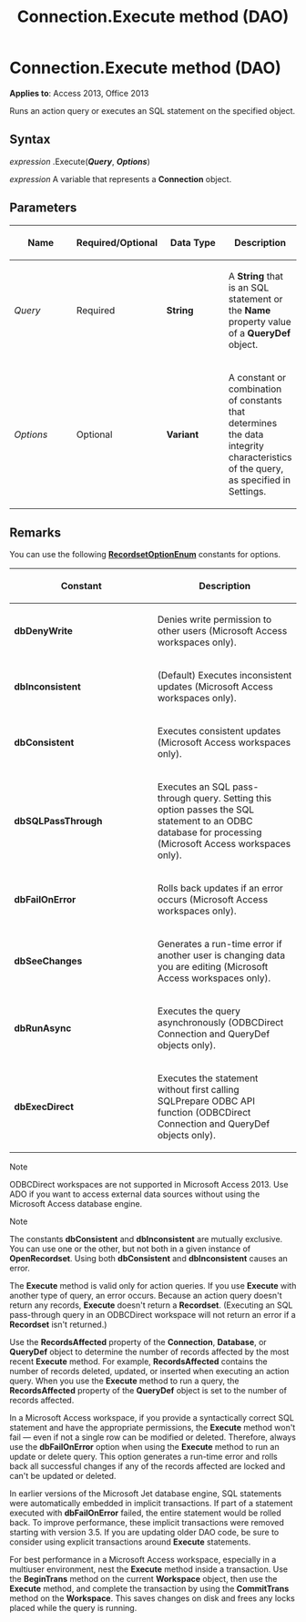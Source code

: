 ﻿---
title: Connection.Execute method (DAO)
TOCTitle: Execute Method
ms:assetid: d6140d4e-fa14-6455-525e-49d8aab3dff7
ms:mtpsurl: https://msdn.microsoft.com/library/Ff835040(v=office.15)
ms:contentKeyID: 48547978
ms.date: 09/18/2015
mtps_version: v=office.15
---

# Connection.Execute method (DAO)

**Applies to**: Access 2013, Office 2013

Runs an action query or executes an SQL statement on the specified object.

## Syntax

*expression* .Execute(***Query***, ***Options***)

*expression* A variable that represents a **Connection** object.

## Parameters

<table>
<colgroup>
<col style="width: 25%" />
<col style="width: 25%" />
<col style="width: 25%" />
<col style="width: 25%" />
</colgroup>
<thead>
<tr class="header">
<th><p>Name</p></th>
<th><p>Required/Optional</p></th>
<th><p>Data Type</p></th>
<th><p>Description</p></th>
</tr>
</thead>
<tbody>
<tr class="odd">
<td><p><em>Query</em></p></td>
<td><p>Required</p></td>
<td><p><strong>String</strong></p></td>
<td><p>A <strong>String</strong> that is an SQL statement or the <strong>Name</strong> property value of a <strong>QueryDef</strong> object.</p></td>
</tr>
<tr class="even">
<td><p><em>Options</em></p></td>
<td><p>Optional</p></td>
<td><p><strong>Variant</strong></p></td>
<td><p>A constant or combination of constants that determines the data integrity characteristics of the query, as specified in Settings.</p></td>
</tr>
</tbody>
</table>


## Remarks

You can use the following **[RecordsetOptionEnum](recordsetoptionenum-enumeration-dao.md)** constants for options.

<table>
<colgroup>
<col style="width: 50%" />
<col style="width: 50%" />
</colgroup>
<thead>
<tr class="header">
<th><p>Constant</p></th>
<th><p>Description</p></th>
</tr>
</thead>
<tbody>
<tr class="odd">
<td><p><strong>dbDenyWrite</strong></p></td>
<td><p>Denies write permission to other users (Microsoft Access workspaces only).</p></td>
</tr>
<tr class="even">
<td><p><strong>dbInconsistent</strong></p></td>
<td><p>(Default) Executes inconsistent updates (Microsoft Access workspaces only).</p></td>
</tr>
<tr class="odd">
<td><p><strong>dbConsistent</strong></p></td>
<td><p>Executes consistent updates (Microsoft Access workspaces only).</p></td>
</tr>
<tr class="even">
<td><p><strong>dbSQLPassThrough</strong></p></td>
<td><p>Executes an SQL pass-through query. Setting this option passes the SQL statement to an ODBC database for processing (Microsoft Access workspaces only).</p></td>
</tr>
<tr class="odd">
<td><p><strong>dbFailOnError</strong></p></td>
<td><p>Rolls back updates if an error occurs (Microsoft Access workspaces only).</p></td>
</tr>
<tr class="even">
<td><p><strong>dbSeeChanges</strong></p></td>
<td><p>Generates a run-time error if another user is changing data you are editing (Microsoft Access workspaces only).</p></td>
</tr>
<tr class="odd">
<td><p><strong>dbRunAsync</strong></p></td>
<td><p>Executes the query asynchronously (ODBCDirect Connection and QueryDef objects only).</p></td>
</tr>
<tr class="even">
<td><p><strong>dbExecDirect</strong></p></td>
<td><p>Executes the statement without first calling SQLPrepare ODBC API function (ODBCDirect Connection and QueryDef objects only).</p></td>
</tr>
</tbody>
</table>

> [!NOTE]
> ODBCDirect workspaces are not supported in Microsoft Access 2013. Use ADO if you want to access external data sources without using the Microsoft Access database engine.

> [!NOTE]
> The constants **dbConsistent** and **dbInconsistent** are mutually exclusive. You can use one or the other, but not both in a given instance of **OpenRecordset**. Using both **dbConsistent** and **dbInconsistent** causes an error.

The **Execute** method is valid only for action queries. If you use **Execute** with another type of query, an error occurs. Because an action query doesn't return any records, **Execute** doesn't return a **Recordset**. (Executing an SQL pass-through query in an ODBCDirect workspace will not return an error if a **Recordset** isn't returned.)

Use the **RecordsAffected** property of the **Connection**, **Database**, or **QueryDef** object to determine the number of records affected by the most recent **Execute** method. For example, **RecordsAffected** contains the number of records deleted, updated, or inserted when executing an action query. When you use the **Execute** method to run a query, the **RecordsAffected** property of the **QueryDef** object is set to the number of records affected.

In a Microsoft Access workspace, if you provide a syntactically correct SQL statement and have the appropriate permissions, the **Execute** method won't fail — even if not a single row can be modified or deleted. Therefore, always use the **dbFailOnError** option when using the **Execute** method to run an update or delete query. This option generates a run-time error and rolls back all successful changes if any of the records affected are locked and can't be updated or deleted.

In earlier versions of the Microsoft Jet database engine, SQL statements were automatically embedded in implicit transactions. If part of a statement executed with **dbFailOnError** failed, the entire statement would be rolled back. To improve performance, these implicit transactions were removed starting with version 3.5. If you are updating older DAO code, be sure to consider using explicit transactions around **Execute** statements.

For best performance in a Microsoft Access workspace, especially in a multiuser environment, nest the **Execute** method inside a transaction. Use the **BeginTrans** method on the current **Workspace** object, then use the **Execute** method, and complete the transaction by using the **CommitTrans** method on the **Workspace**. This saves changes on disk and frees any locks placed while the query is running.

